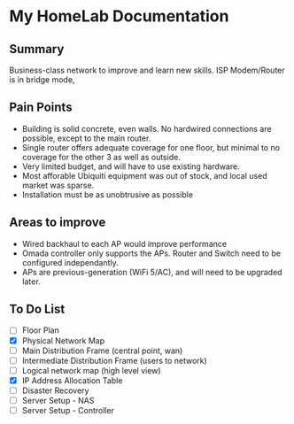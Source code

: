 # My HomeLab Documentation

## Summary

Business-class network to improve and learn new skills. ISP Modem/Router is in bridge mode,

## Pain Points

- Building is solid concrete, even walls. No hardwired connections are possible, except to the main router.
- Single router offers adequate coverage for one floor, but minimal to no coverage for the other 3 as well as outside.
- Very limited budget, and will have to use existing hardware.
- Most afforable Ubiquiti equipment was out of stock, and local used market was sparse.
- Installation must be as unobtrusive as possible

## Areas to improve

- Wired backhaul to each AP would improve performance
- Omada controller only supports the APs. Router and Switch need to be configured independantly.
- APs are previous-generation (WiFi 5/AC), and will need to be upgraded later.

## To Do List

- [ ] Floor Plan
- [x] Physical Network Map
- [ ] Main Distribution Frame (central point, wan)
- [ ] Intermediate Distribution Frame (users to network)
- [ ] Logical network map (high level view)
- [x] IP Address Allocation Table
- [ ] Disaster Recovery
- [ ] Server Setup - NAS
- [ ] Server Setup - Controller
